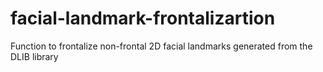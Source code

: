 # facial-landmark-frontalizartion
Function to frontalize non-frontal 2D facial landmarks generated from the DLIB library
